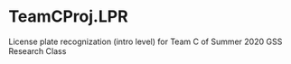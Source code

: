 # TeamCProj.LPR
License plate recognization (intro level) for Team C of Summer 2020 GSS Research Class
